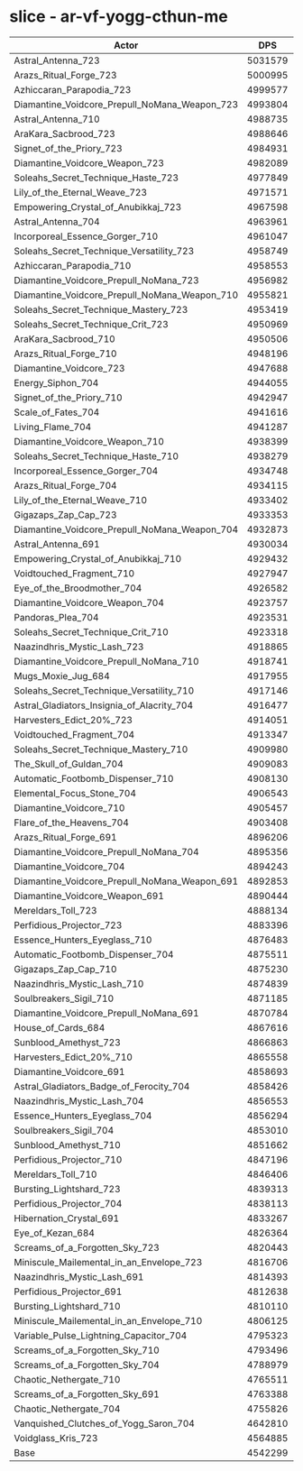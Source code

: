 # slice - ar-vf-yogg-cthun-me
| Actor | DPS | Increase |
|---|:---:|:---:|
|Astral_Antenna_723|5031579|10.77%|
|Arazs_Ritual_Forge_723|5000995|10.10%|
|Azhiccaran_Parapodia_723|4999577|10.07%|
|Diamantine_Voidcore_Prepull_NoMana_Weapon_723|4993804|9.94%|
|Astral_Antenna_710|4988735|9.83%|
|AraKara_Sacbrood_723|4988646|9.83%|
|Signet_of_the_Priory_723|4984931|9.74%|
|Diamantine_Voidcore_Weapon_723|4982089|9.68%|
|Soleahs_Secret_Technique_Haste_723|4977849|9.59%|
|Lily_of_the_Eternal_Weave_723|4971571|9.45%|
|Empowering_Crystal_of_Anubikkaj_723|4967598|9.36%|
|Astral_Antenna_704|4963961|9.28%|
|Incorporeal_Essence_Gorger_710|4961047|9.22%|
|Soleahs_Secret_Technique_Versatility_723|4958749|9.17%|
|Azhiccaran_Parapodia_710|4958553|9.16%|
|Diamantine_Voidcore_Prepull_NoMana_723|4956982|9.13%|
|Diamantine_Voidcore_Prepull_NoMana_Weapon_710|4955821|9.10%|
|Soleahs_Secret_Technique_Mastery_723|4953419|9.05%|
|Soleahs_Secret_Technique_Crit_723|4950969|9.00%|
|AraKara_Sacbrood_710|4950506|8.99%|
|Arazs_Ritual_Forge_710|4948196|8.94%|
|Diamantine_Voidcore_723|4947688|8.92%|
|Energy_Siphon_704|4944055|8.84%|
|Signet_of_the_Priory_710|4942947|8.82%|
|Scale_of_Fates_704|4941616|8.79%|
|Living_Flame_704|4941287|8.78%|
|Diamantine_Voidcore_Weapon_710|4938399|8.72%|
|Soleahs_Secret_Technique_Haste_710|4938279|8.72%|
|Incorporeal_Essence_Gorger_704|4934748|8.64%|
|Arazs_Ritual_Forge_704|4934115|8.63%|
|Lily_of_the_Eternal_Weave_710|4933402|8.61%|
|Gigazaps_Zap_Cap_723|4933353|8.61%|
|Diamantine_Voidcore_Prepull_NoMana_Weapon_704|4932873|8.60%|
|Astral_Antenna_691|4930034|8.54%|
|Empowering_Crystal_of_Anubikkaj_710|4929432|8.52%|
|Voidtouched_Fragment_710|4927947|8.49%|
|Eye_of_the_Broodmother_704|4926582|8.46%|
|Diamantine_Voidcore_Weapon_704|4923757|8.40%|
|Pandoras_Plea_704|4923531|8.39%|
|Soleahs_Secret_Technique_Crit_710|4923318|8.39%|
|Naazindhris_Mystic_Lash_723|4918865|8.29%|
|Diamantine_Voidcore_Prepull_NoMana_710|4918741|8.29%|
|Mugs_Moxie_Jug_684|4917955|8.27%|
|Soleahs_Secret_Technique_Versatility_710|4917146|8.25%|
|Astral_Gladiators_Insignia_of_Alacrity_704|4916477|8.24%|
|Harvesters_Edict_20%_723|4914051|8.18%|
|Voidtouched_Fragment_704|4913347|8.17%|
|Soleahs_Secret_Technique_Mastery_710|4909980|8.09%|
|The_Skull_of_Guldan_704|4909083|8.07%|
|Automatic_Footbomb_Dispenser_710|4908130|8.05%|
|Elemental_Focus_Stone_704|4906543|8.02%|
|Diamantine_Voidcore_710|4905457|8.00%|
|Flare_of_the_Heavens_704|4903408|7.95%|
|Arazs_Ritual_Forge_691|4896206|7.79%|
|Diamantine_Voidcore_Prepull_NoMana_704|4895356|7.77%|
|Diamantine_Voidcore_704|4894243|7.75%|
|Diamantine_Voidcore_Prepull_NoMana_Weapon_691|4892853|7.72%|
|Diamantine_Voidcore_Weapon_691|4890444|7.66%|
|Mereldars_Toll_723|4888134|7.61%|
|Perfidious_Projector_723|4883396|7.51%|
|Essence_Hunters_Eyeglass_710|4876483|7.36%|
|Automatic_Footbomb_Dispenser_704|4875511|7.34%|
|Gigazaps_Zap_Cap_710|4875230|7.33%|
|Naazindhris_Mystic_Lash_710|4874839|7.32%|
|Soulbreakers_Sigil_710|4871185|7.24%|
|Diamantine_Voidcore_Prepull_NoMana_691|4870784|7.23%|
|House_of_Cards_684|4867616|7.16%|
|Sunblood_Amethyst_723|4866863|7.15%|
|Harvesters_Edict_20%_710|4865558|7.12%|
|Diamantine_Voidcore_691|4858693|6.97%|
|Astral_Gladiators_Badge_of_Ferocity_704|4858426|6.96%|
|Naazindhris_Mystic_Lash_704|4856553|6.92%|
|Essence_Hunters_Eyeglass_704|4856294|6.91%|
|Soulbreakers_Sigil_704|4853010|6.84%|
|Sunblood_Amethyst_710|4851662|6.81%|
|Perfidious_Projector_710|4847196|6.71%|
|Mereldars_Toll_710|4846406|6.70%|
|Bursting_Lightshard_723|4839313|6.54%|
|Perfidious_Projector_704|4838113|6.51%|
|Hibernation_Crystal_691|4833267|6.41%|
|Eye_of_Kezan_684|4826364|6.25%|
|Screams_of_a_Forgotten_Sky_723|4820443|6.12%|
|Miniscule_Mailemental_in_an_Envelope_723|4816706|6.04%|
|Naazindhris_Mystic_Lash_691|4814393|5.99%|
|Perfidious_Projector_691|4812638|5.95%|
|Bursting_Lightshard_710|4810110|5.90%|
|Miniscule_Mailemental_in_an_Envelope_710|4806125|5.81%|
|Variable_Pulse_Lightning_Capacitor_704|4795323|5.57%|
|Screams_of_a_Forgotten_Sky_710|4793496|5.53%|
|Screams_of_a_Forgotten_Sky_704|4788979|5.43%|
|Chaotic_Nethergate_710|4765511|4.91%|
|Screams_of_a_Forgotten_Sky_691|4763388|4.87%|
|Chaotic_Nethergate_704|4755826|4.70%|
|Vanquished_Clutches_of_Yogg_Saron_704|4642810|2.21%|
|Voidglass_Kris_723|4564885|0.50%|
|Base|4542299|0.00%|
